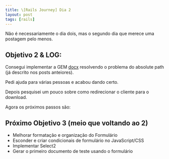 ```yaml
---
title: \[Rails Journey] Dia 2
layout: post
tags: [rails]
---
```

Não é necessariamente o dia dois, mas o segundo dia que merece uma postagem pelo menos.

## Objetivo 2 & LOG:

Consegui implementar a GEM [docx](https://github.com/ruby-docx/docx) resolvendo o problema do absolute path (já descrito nos posts anteiores).

Pedi ajuda para várias pessoas e acabou dando certo.

Depois pesquisei um pouco sobre como redirecionar o cliente para o download.

Agora os próximos passos são:

## Próximo Objetivo 3 (meio que voltando ao 2)
* Melhorar formatação e organização do Formulário
* Esconder e criar condicionais de formulário no JavaScript/CSS
* Implementar Select2
* Gerar o primeiro documento de teste usando o formulário
